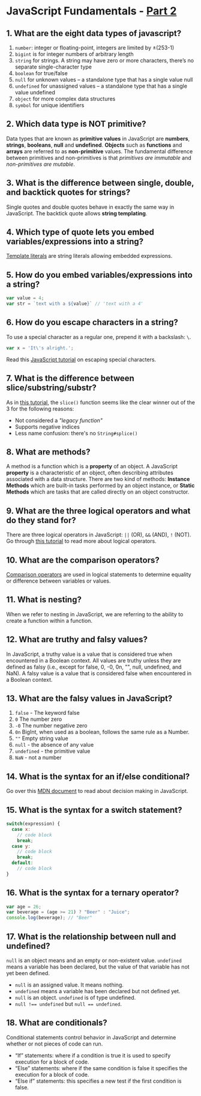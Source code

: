 # JavaScript Fundamentals - [Part 2](https://www.theodinproject.com/courses/foundations/lessons/fundamentals-part-2) 

## 1. What are the eight data types of javascript?
1. `number`: integer or floating-point, integers are limited by ±(253-1)
2. `bigint` is for integer numbers of arbitrary length
3. `string` for strings. A string may have zero or more characters, there’s no separate single-character type
4. `boolean` for true/false
5. `null` for unknown values – a standalone type that has a single value null
6. `undefined` for unassigned values – a standalone type that has a single value undefined
7. `object` for more complex data structures
8. `symbol` for unique identifiers

## 2. Which data type is NOT primitive?
Data types that are known as **primitive values** in JavaScript are **numbers**, **strings**, **booleans**, **null** and **undefined**. **Objects** such as **functions** and **arrays** are referred to as **non-primitive** values. The fundamental difference between primitives and non-primitives is that _primitives are immutable_ and _non-primitives are mutable_.

## 3. What is the difference between single, double, and backtick quotes for strings?
Single quotes and double quotes behave in exactly the same way in JavaScript.
The backtick quote allows **string templating**.

## 4. Which type of quote lets you embed variables/expressions into a string?
[Template literals](https://developer.mozilla.org/en-US/docs/Web/JavaScript/Reference/Template_literals) are string literals allowing embedded expressions.

## 5. How do you embed variables/expressions into a string?
```js
var value = 4;
var str = `text with a ${value}` // 'text with a 4'
```

## 6. How do you escape characters in a string?
To use a special character as a regular one, prepend it with a backslash: `\`.
```js
var x = 'It\'s alright.';
```
Read this [JavaScript tutorial](https://javascript.info/regexp-escaping#:~:text=As%20we%20may%20recall%2C%20regular,backslash%20is%20used%20for%20escaping.) on escaping special characters.

## 7. What is the difference between slice/substring/substr?
As in [this tutorial](https://masteringjs.io/tutorials/fundamentals/substring), the `slice()` function seems like the clear winner out of the 3 for the following reasons:
- Not considered a _"legacy function"_
- Supports negative indices
- Less name confusion: there's no `String#splice()`

## 8. What are methods?
A method is a function which is a **property** of an object. A JavaScript **property** is a characteristic of an object, often describing attributes associated with a data structure. There are two kind of methods: **Instance Methods** which are built-in tasks performed by an object instance, or **Static Methods** which are tasks that are called directly on an object constructor.

## 9. What are the three logical operators and what do they stand for?
There are three logical operators in JavaScript: `||` (OR), `&&` (AND), `!` (NOT). Go through [this tutorial](https://javascript.info/logical-operators#:~:text=There%20are%20three%20logical%20operators,also%20be%20of%20any%20type.) to read more about logical operators.

## 10. What are the comparison operators?
[Comparison operators](https://www.w3schools.com/js/js_comparisons.asp) are used in logical statements to determine equality or difference between variables or values.

## 11. What is nesting?
When we refer to nesting in JavaScript, we are referring to the ability to create a function within a function.

## 12. What are truthy and falsy values?
In JavaScript, a truthy value is a value that is considered true when encountered in a Boolean context. All values are truthy unless they are defined as falsy (i.e., except for false, 0, -0, 0n, "", null, undefined, and NaN). A falsy value is a value that is considered false when encountered in a Boolean context.

## 13. What are the falsy values in JavaScript?
1. `false` - The keyword false
2. `0`	The number zero
3. `-0`	The number negative zero
4. `0n`	BigInt, when used as a boolean, follows the same rule as a Number.
5. `""`	Empty string value
6. `null` - the absence of any value
7. `undefined` - the primitive value
8. `NaN` - not a number

## 14. What is the syntax for an if/else conditional?
Go over this [MDN document](https://developer.mozilla.org/en-US/docs/Learn/JavaScript/Building_blocks/conditionals) to read about decision making in JavaScript.

## 15. What is the syntax for a switch statement?
```js
switch(expression) {
  case x:
    // code block
    break;
  case y:
    // code block
    break;
  default:
    // code block
}
```
## 16. What is the syntax for a ternary operator?
```js
var age = 26;
var beverage = (age >= 21) ? "Beer" : "Juice";
console.log(beverage); // "Beer"
```

## 17. What is the relationship between null and undefined?
`null` is an object means and an empty or non-existent value. `undefined` means a variable has been declared, but the value of that variable has not yet been defined.
- `null` is an assigned value. It means nothing.
- `undefined` means a variable has been declared but not defined yet.
- `null` is an object. `undefined` is of type undefined.
- `null !== undefined` but `null == undefined`.

## 18. What are conditionals?
Conditional statements control behavior in JavaScript and determine whether or not pieces of code can run.
- “If” statements: where if a condition is true it is used to specify execution for a block of code.
- “Else” statements: where if the same condition is false it specifies the execution for a block of code.
- “Else if” statements: this specifies a new test if the first condition is false.
